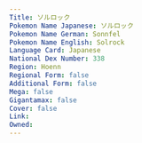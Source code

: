 ```yaml
---
﻿Title: ソルロック
Pokemon Name Japanese: ソルロック
Pokemon Name German: Sonnfel
Pokemon Name English: Solrock
Language Card: Japanese
National Dex Number: 338
Region: Hoenn
Regional Form: false
Additional Form: false
Mega: false
Gigantamax: false
Cover: false
Link: 
Owned: 
---
```

